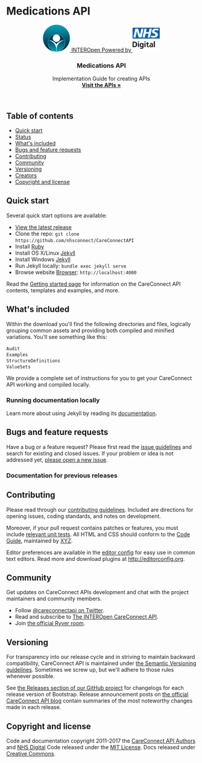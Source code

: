# Medications API

<p align="center">
  <a href="https://v4-alpha.getbootstrap.com">
  	<img src="images/interopen.png" height=72> INTEROpen
  	Powered by
    <img src="images/logo.png" height=72>
  </a>

  <h3 align="center">Medications API</h3>

  <p align="center">
    Implementation Guide for creating APIs
    <br>
    <a href="#"><strong>Visit the APIs &raquo;</strong></a>
  </p>
</p>

<br>

## Table of contents

- [Quick start](#quick-start)
- [Status](#status)
- [What's included](#whats-included)
- [Bugs and feature requests](#bugs-and-feature-requests)
- [Contributing](#contributing)
- [Community](#community)
- [Versioning](#versioning)
- [Creators](#creators)
- [Copyright and license](#copyright-and-license)

## Quick start

Several quick start options are available:

- [View the latest release]( )
- Clone the repo: `git clone https://github.com/nhsconnect/CareConnectAPI`
- Install [Ruby](https://www.ruby-lang.org/en/documentation/installation/#homebrew)
- Install OS X/Linux [Jekyll](https://jekyllrb.com/docs/installation/)
- Install Windows [Jekyll](https://jekyllrb.com/docs/windows/)
- Run Jekyll locally: `bundle exec jekyll serve`
- Browse website [Browser](http://localhost:4000): `http://localhost:4000`

Read the [Getting started page](#) for information on the CareConnect API contents, templates and examples, and more.

## What's included

Within the download you'll find the following directories and files, logically grouping common assets and providing both compiled and minified variations. You'll see something like this:

```
Audit
Examples
StructureDefinitions
ValueSets
```

We provide a complete set of instructions for you to get your CareConnect API working and compiled locally.

### Running documentation locally

Learn more about using Jekyll by reading its [documentation](https://jekyllrb.com/docs/home/).

## Bugs and feature requests

Have a bug or a feature request? Please first read the [issue guidelines](https://github.com/nhsconnect/CareConnectAPI/master/CONTRIBUTING.md#using-the-issue-tracker) and search for existing and closed issues. If your problem or idea is not addressed yet, [please open a new issue](https://github.com/nhsconnect/CareConnectAPI/issues/new).


### Documentation for previous releases



## Contributing

Please read through our [contributing guidelines](). Included are directions for opening issues, coding standards, and notes on development.

Moreover, if your pull request contains patches or features, you must include [relevant unit tests](). All HTML and CSS should conform to the [Code Guide](), maintained by [XYZ]().

Editor preferences are available in the [editor config]() for easy use in common text editors. Read more and download plugins at <http://editorconfig.org>.



## Community

Get updates on CareConnect APIs development and chat with the project maintainers and community members.

- Follow [@careconnectapi on Twitter](https://twitter.com/getbootstrap).
- Read and subscribe to [The INTEROpen CareConnect API](http://www.interopen.org/).
- Join [the official Ryver room](https://interopen.ryver.com/).


## Versioning

For transparency into our release cycle and in striving to maintain backward compatibility, CareConnect API is maintained under [the Semantic Versioning guidelines](http://semver.org/). Sometimes we screw up, but we'll adhere to those rules whenever possible.

See [the Releases section of our GitHub project](https://github.com/nhsconnect/CareConnectAPI/releases) for changelogs for each release version of Bootstrap. Release announcement posts on [the official CareConnect API blog](#) contain summaries of the most noteworthy changes made in each release.



## Copyright and license

Code and documentation copyright 2011-2017 the [CareConnect API Authors](#) and [NHS Digital](#) Code released under the [MIT License](#). Docs released under [Creative Commons](#).
